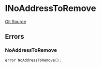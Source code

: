 # INoAddressToRemove
[Git Source](https://github.com/thrackle-io/forte-rules-engine/blob/51222fa37733b5e2c25003328ad964a7e7155cb3/src/common/IErrors.sol)


## Errors
### NoAddressToRemove

```solidity
error NoAddressToRemove();
```

